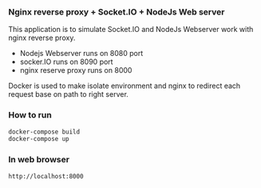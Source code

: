 ### Nginx reverse proxy + Socket.IO + NodeJs Web server

This application is to simulate Socket.IO and NodeJs Webserver work with nginx reverse proxy.


- Nodejs Webserver runs on 8080 port
- socker.IO runs on 8090 port
- nginx reserve proxy runs on 8000


Docker is used to make isolate environment and nginx to redirect each request base on path to right server.

### How to run

```sh
docker-compose build
docker-compose up
```


### In web browser

```sh
http://localhost:8000
```
